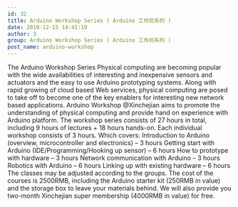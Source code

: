 ```yaml
---
id: 32
title: Arduino Workshop Series ( Arduino 工作坊系列 )
date: 2010-12-15 14:41:19
author: 3
group: Arduino Workshop Series ( Arduino 工作坊系列 )
post_name: arduino-workshop
---
```


The Arduino Workshop Series Physical computing are becoming popular with the wide availabilities of interesting and inexpensive sensors and actuators and the easy to use Arduino prototyping systems. Along with rapid growing of cloud based Web services, physical computing are posed to take off to become one of the key enablers for interesting new network based applications. Arduino Workshop @Xinchejian aims to promote the understanding of physical computing and provide hand on experience with Arduino platform. The workshop series consists of 27 hours in total, including 9 hours of lectures + 18 hours hands-on. Each individual workshop consists of 3 hours. Which covers: Introduction to Arduino (overview, microcontroller and electronics) – 3 hours Getting start with Arduino (IDE/Programming/Hooking up sensor) – 6 hours How to prototype with hardware – 3 hours Network communication with Arduino – 3 hours Robotics with Arduino – 6 hours Linking up with existing hardware – 6 hours The classes may be adjusted according to the groups. The cost of the courses is 2500RMB, including the Arduino starter kit (250RMB in value) and the storage box to leave your materials behind. We will also provide you two-month Xinchejian super membership (4000RMB in value) for free.